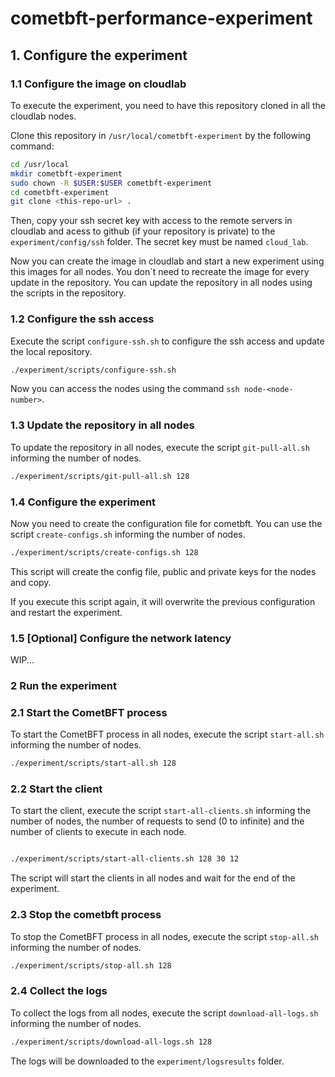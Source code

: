 # cometbft-performance-experiment


## 1. Configure the experiment

### 1.1 Configure the image on cloudlab

To execute the experiment, you need to have this repository cloned in all the cloudlab nodes.

Clone this repository in `/usr/local/cometbft-experiment` by the following command:

```bash
cd /usr/local
mkdir cometbft-experiment
sudo chown -R $USER:$USER cometbft-experiment
cd cometbft-experiment
git clone <this-repo-url> .
```

Then, copy your ssh secret key with access to the remote servers in cloudlab and acess to github (if your repository is private) to the `experiment/config/ssh` folder. The secret key must be named `cloud_lab`.

Now you can create the image in cloudlab and start a new experiment using this images for all nodes. You don`t need to recreate the image for every update in the repository. You can update the repository in all nodes using the scripts in the repository.

### 1.2 Configure the ssh access

Execute the script `configure-ssh.sh` to configure the ssh access and update the local repository.

```bash
./experiment/scripts/configure-ssh.sh
```

Now you can access the nodes using the command `ssh node-<node-number>`.

### 1.3 Update the repository in all nodes

To update the repository in all nodes, execute the script `git-pull-all.sh` informing the number of nodes.

```bash
./experiment/scripts/git-pull-all.sh 128
```

### 1.4 Configure the experiment

Now you need to create the configuration file for cometbft. You can use the script `create-configs.sh` informing the number of nodes.

```bash
./experiment/scripts/create-configs.sh 128
```

This script will create the config file, public and private keys for the nodes and copy.

If you execute this script again, it will overwrite the previous configuration and restart the experiment.

### 1.5 [Optional] Configure the network latency

WIP...

### 2 Run the experiment

### 2.1 Start the CometBFT process

To start the CometBFT process in all nodes, execute the script `start-all.sh` informing the number of nodes.

```bash
./experiment/scripts/start-all.sh 128
```

### 2.2 Start the client

To start the client, execute the script `start-all-clients.sh` informing the number of nodes, the number of requests to send (0 to infinite) and the number of clients to execute in each node.

```bash

./experiment/scripts/start-all-clients.sh 128 30 12
```

The script will start the clients in all nodes and wait for the end of the experiment.

### 2.3 Stop the cometbft process

To stop the CometBFT process in all nodes, execute the script `stop-all.sh` informing the number of nodes.

```bash
./experiment/scripts/stop-all.sh 128
```

### 2.4 Collect the logs

To collect the logs from all nodes, execute the script `download-all-logs.sh` informing the number of nodes.

```bash
./experiment/scripts/download-all-logs.sh 128
```

The logs will be downloaded to the `experiment/logsresults` folder.